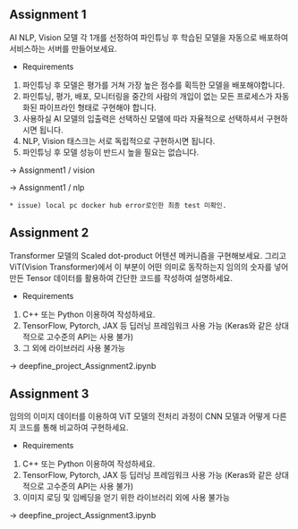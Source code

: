 ## Assignment 1
AI NLP, Vision 모델 각 1개를 선정하여 파인튜닝 후 학습된 모델을 자동으로 배포하여 서비스하는 서버를 만들어보세요.

- Requirements
1. 파인튜닝 후 모델은 평가를 거쳐 가장 높은 점수를 획득한 모델을 배포해야합니다.
2. 파인튜닝, 평가, 배포, 모니터링을 중간의 사람의 개입이 없는 모든 프로세스가 자동화된 파이프라인 형태로 구현해야 합니다.
3. 사용하실 AI 모델의 입출력은 선택하신 모델에 따라 자율적으로 선택하셔서 구현하시면 됩니다.
4. NLP, Vision 태스크는 서로 독립적으로 구현하시면 됩니다.
5. 파인튜닝 후 모델 성능이 반드시 높을 필요는 없습니다.

-> Assignment1 / vision

-> Assignment1 / nlp

    * issue) local pc docker hub error로인한 최종 test 미확인.
    
## Assignment 2
Transformer 모델의 Scaled dot-product 어텐션 메커니즘을 구현해보세요. 그리고 ViT(Vision Transformer)에서 이 부분이 어떤 의미로 동작하는지 임의의 숫자를 넣어 만든 Tensor 데이터를 활용하여 간단한 코드를 작성하여 설명하세요.

- Requirements
1. C++ 또는 Python 이용하여 작성하세요.
2. TensorFlow, Pytorch, JAX 등 딥러닝 프레임워크 사용 가능 (Keras와 같은 상대적으로 고수준의 API는 사용 불가)
3. 그 외에 라이브러리 사용 불가능

-> deepfine_project_Assignment2.ipynb

## Assignment 3
임의의 이미지 데이터를 이용하여 ViT 모델의 전처리 과정이 CNN 모델과 어떻게 다른지 코드를 통해 비교하여 구현하세요.

- Requirements
1. C++ 또는 Python 이용하여 작성하세요.
2. TensorFlow, Pytorch, JAX 등 딥러닝 프레임워크 사용 가능 (Keras와 같은 상대적으로 고수준의 API는 사용 불가)
3. 이미지 로딩 및 임베딩을 얻기 위한 라이브러리 외에 사용 불가능

-> deepfine_project_Assignment3.ipynb
